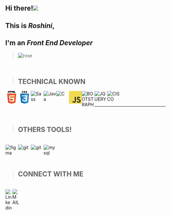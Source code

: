 

<!--
**Roshinirose1230/Roshinirose1230** is a ✨ _special_ ✨ repository because its `README.md` (this file) appears on your GitHub profile.

Here are some ideas to get you started:

- 🔭 I’m currently working on ...
- 🌱 I’m currently learning ...
- 👯 I’m looking to collaborate on ...
- 🤔 I’m looking for help with ...
- 💬 Ask me about ...
- 📫 How to reach me: ...
- 😄 Pronouns: ...
- ⚡ Fun fact: ...
-->
## Hi there!<img src="https://media.giphy.com/media/hvRJCLFzcasrR4ia7z/giphy.gif" width="25px">

<!--
**Roshinirose1230/Roshinirose1230** is a ✨ _special_ ✨ repository because its `README.md` (this file) appears on your GitHub profile.

Here are some ideas to get you started:

- 🔭 I’m currently working on ...
- 🌱 I’m currently learning ...
- 👯 I’m looking to collaborate on ...
- 🤔 I’m looking for help with ...
- 💬 Ask me about ...
- 📫 How to reach me: ...
- 😄 Pronouns: ...
- ⚡ Fun fact: ...
-->
## **This is _Roshini_,**


## **I'm an  _Front End Developer_**

> <img align="center" alt="rose" width="300px" src="https://firebasestorage.googleapis.com/v0/b/superstar-32cda.appspot.com/o/typing.gif?alt=media&token=27ea8cfb-43d6-4be3-91c0-97407adfc716"/>
<br>

>## TECHNICAL KNOWN

<img align="left" alt="HTML5" width="40px" src="https://raw.githubusercontent.com/github/explore/80688e429a7d4ef2fca1e82350fe8e3517d3494d/topics/html/html.png"/>
<img align="left" alt="CSS3" width="40px" src="https://raw.githubusercontent.com/github/explore/80688e429a7d4ef2fca1e82350fe8e3517d3494d/topics/css/css.png" />
<img align="left" alt="Sass" width="40px" src="https://www.vectorlogo.zone/logos/sass-lang/sass-lang-icon.svg" />
<img align="left" alt="Java" width="40px" src="https://www.vectorlogo.zone/logos/java/java-icon.svg" />
<img align="left" alt="C" width="40px" src="https://img.icons8.com/color/48/000000/c-programming.png" />
<img align="left" alt="JS" width="40px" src="https://raw.githubusercontent.com/github/explore/80688e429a7d4ef2fca1e82350fe8e3517d3494d/topics/javascript/javascript.png" />
<img align="left" alt="BOOTSTRAPH" width="40px" src="https://avatars.githubusercontent.com/u/2918581?s=200&v=4"/>

<img align="left" alt="JQUERY" width="40px" src="https://avatars.githubusercontent.com/u/70142?s=200&v=4"/>
<img align="left" alt="CISCO" width="40px" src="https://camo.githubusercontent.com/79fdf622eb75ea02a39a5ba41345112f0f29c0e01b2dd0992526f38d1ed858e7/68747470733a2f2f666972656261736573746f726167652e676f6f676c65617069732e636f6d2f76302f622f7375706572737461722d33326364612e61707073706f742e636f6d2f6f2f636973636f2e706e673f616c743d6d6564696126746f6b656e3d38343364316265632d656264352d343430312d393933362d626635616638643366383130"/>

<BR>
<br>



***
<br>

>## OTHERS TOOLS!

<br>

<img align="left" alt="figma" width="40px" src="https://www.vectorlogo.zone/logos/figma/figma-icon.svg" />
<img align="left" alt="git" width="40px" src="https://www.vectorlogo.zone/logos/git-scm/git-scm-icon.svg" />
<img align="left" alt="git" width="40px" src="https://www.vectorlogo.zone/logos/github/github-icon.svg" />
<img align="left" alt="mysql" width="40px" src="https://www.vectorlogo.zone/logos/mysql/mysql-icon.svg" />

</br>
</br>
</br>

>## CONNECT WITH ME
</br>

  </a>
<a href="https://www.linkedin.com/in/roshini-a-8548011b5/">
  <img align="left" alt="Linkedin" width="22px" src="https://cdn.jsdelivr.net/npm/simple-icons@v3/icons/linkedin.svg" />
</a>
<a href="aroshinibee@gmail.com">
  <img align="left" alt="MAIL" width="22px" src="https://firebasestorage.googleapis.com/v0/b/superstar-32cda.appspot.com/o/gmail.png?alt=media&token=506a1605-313a-49d2-b84e-d33d1c850157" />
</a>
